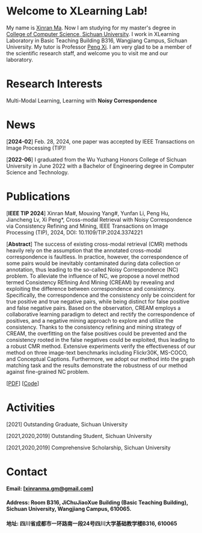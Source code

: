 # Welcome to XLearning Lab! 

My name is [Xinran Ma](https://allenHearst.github.io/maxinran.github.io/). Now I am studying for my master's degree in [College of Computer Science, Sichuan University](https://cs.scu.edu.cn/).
I work in XLearning Laboratory in Basic Teaching Building B316, Wangjiang Campus, Sichuan University. My tutor is Professor [Peng Xi](https://pengxi.me/).
I am very glad to be a member of the scientific research staff, and welcome you to visit me and our laboratory.

# Research Interests


Multi-Modal Learning, Learning with **Noisy Correspondence**








# News



[**2024-02**] Feb. 28, 2024, one paper was accepted by IEEE Transactions on Image Processing (TIP)! 

[**2022-06**] I graduated from the Wu Yuzhang Honors College of Sichuan University in June 2022 with a Bachelor of Engineering degree in Computer Science and Technology.






# Publications


[**IEEE TIP 2024**] Xinran Ma#, Mouxing Yang#, Yunfan Li, Peng Hu, Jiancheng Lv, Xi Peng*, Cross-modal Retrieval with Noisy Correspondence via Consistency Refining and Mining, IEEE Transactions on Image Processing (TIP), 2024, DOI: 10.1109/TIP.2024.3374221

[**Abstract**] The success of existing cross-modal retrieval (CMR) methods heavily rely on the assumption that the annotated cross-modal correspondence is faultless. In practice, however, the correspondence of some pairs would be inevitably contaminated during data collection or annotation, thus leading to the so-called Noisy Correspondence (NC) problem. To alleviate the influence of NC, we propose a novel method termed Consistency
REfining And Mining (CREAM) by revealing and exploiting the difference between correspondence and consistency. Specifically, the correspondence and the consistency only be coincident for true positive and true negative pairs, while being distinct for false positive and false negative pairs. Based on the observation, CREAM employs a collaborative learning paradigm to detect and rectify the correspondence of positives, and a negative mining approach to explore and utilize the consistency. Thanks to the consistency refining and mining strategy of CREAM, the overfitting on the false positives could be prevented and the consistency rooted in the false negatives could be exploited, thus leading to a robust CMR method. Extensive experiments verify the effectiveness of our method on three image-text benchmarks including Flickr30K, MS-COCO, and Conceptual
Captions. Furthermore, we adopt our method into the graph matching task and the results demonstrate the robustness of our method against fine-grained NC problem.

[[PDF](http://pengxi.me/wp-content/uploads/2024/03/pengxime-online.pdf)] [[Code](https://github.com/XLearning-SCU/2024-TIP-CREAM/)] 








# Activities





[2021] Outstanding Graduate, Sichuan University  

[2021,2020,2019] Outstanding Student, Sichuan University 

[2021,2020,2019] Comprehensive Scholarship, Sichuan University





# Contact

#### Email: [**xinranma.gm@gmail.com**]
#### Address: Room B316, JiChuJiaoXue Building (Basic Teaching Building), Sichuan University, Wangjiang Campus, 610065.
#### 地址: 四川省成都市一环路南一段24号四川大学基础教学楼B316, 610065
